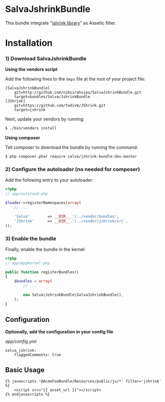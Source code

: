 SalvaJshrinkBundle
==================

This bundle integrate "[jshrink library](https://github.com/tedivm/JShrink)" as Assetic filter.

Installation
============

### 1) Download SalvaJshrinkBundle

**Using the vendors script**

Add the following lines to the `deps` file at the root of your project file:

```
[SalvaJshrinkBundle]
    git=http://github.com/nibsirahsieu/SalvaJshrinkBundle.git
    target=bundles/Salva/JshrinkBundle
[JShrink]
    git=https://github.com/tedivm/JShrink.git
    target=jshrink    
```

Next, update your vendors by running:

``` bash
$ ./bin/vendors install
```

**Using composer**

Tell composer to download the bundle by running the command:

``` bash
$ php composer.phar require salva/jshrink-bundle:dev-master
```

### 2) Configure the autoloader (no needed for composer)

Add the following entry to your autoloader:

``` php
<?php
// app/autoload.php

$loader->registerNamespaces(array(
    // ...

    'Salva'        => __DIR__.'/../vendor/bundles',
    'JShrink'      => __DIR__.'/../vendor/jshrink/src',
));
```

### 3) Enable the bundle

Finally, enable the bundle in the kernel:

``` php
<?php
// app/AppKernel.php

public function registerBundles()
{
    $bundles = array(
        // ...

        new Salva\JshrinkBundle\SalvaJshrinkBundle(),
    );
}
```
## Configuration

**Optionally, add the configuration in your config file**

*app/config.yml*

```
salva_jshrink:
    flaggedComments: true
```

## Basic Usage

``` twig
{% javascripts '@AcmeFooBundle/Resources/public/js/*' filter='jshrink' %}
    <script src="{{ asset_url }}"></script>
{% endjavascripts %}
```
